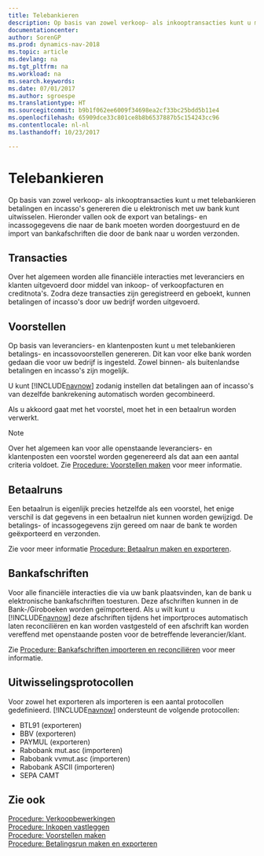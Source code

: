 ```yaml
---
title: Telebankieren
description: Op basis van zowel verkoop- als inkooptransacties kunt u met telebankieren betalingen en incasso's genereren die u elektronisch met uw bank kunt uitwisselen.
documentationcenter: 
author: SorenGP
ms.prod: dynamics-nav-2018
ms.topic: article
ms.devlang: na
ms.tgt_pltfrm: na
ms.workload: na
ms.search.keywords: 
ms.date: 07/01/2017
ms.author: sgroespe
ms.translationtype: HT
ms.sourcegitcommit: b9b1f062ee6009f34698ea2cf33bc25bdd5b11e4
ms.openlocfilehash: 65909dce33c801ce8b8b6537887b5c154243cc96
ms.contentlocale: nl-nl
ms.lasthandoff: 10/23/2017

---
```

# <a name="telebanking"></a>Telebankieren
Op basis van zowel verkoop- als inkooptransacties kunt u met telebankieren betalingen en incasso's genereren die u elektronisch met uw bank kunt uitwisselen. Hieronder vallen ook de export van betalings- en incassogegevens die naar de bank moeten worden doorgestuurd en de import van bankafschriften die door de bank naar u worden verzonden.  

## <a name="transactions"></a>Transacties  
Over het algemeen worden alle financiële interacties met leveranciers en klanten uitgevoerd door middel van inkoop- of verkoopfacturen en creditnota's. Zodra deze transacties zijn geregistreerd en geboekt, kunnen betalingen of incasso's door uw bedrijf worden uitgevoerd.  

## <a name="proposals"></a>Voorstellen  
Op basis van leveranciers- en klantenposten kunt u met telebankieren betalings- en incassovoorstellen genereren. Dit kan voor elke bank worden gedaan die voor uw bedrijf is ingesteld. Zowel binnen- als buitenlandse betalingen en incasso's zijn mogelijk.  

U kunt [!INCLUDE[navnow](../../includes/navnow_md.md)] zodanig instellen dat betalingen aan of incasso's van dezelfde bankrekening automatisch worden gecombineerd.  

Als u akkoord gaat met het voorstel, moet het in een betaalrun worden verwerkt.  

> [!NOTE]  
>  Over het algemeen kan voor alle openstaande leveranciers- en klantenposten een voorstel worden gegenereerd als dat aan een aantal criteria voldoet. Zie [Procedure: Voorstellen maken](how-to-create-proposals.md) voor meer informatie.  

## <a name="payment-histories"></a>Betaalruns  
Een betaalrun is eigenlijk precies hetzelfde als een voorstel, het enige verschil is dat gegevens in een betaalrun niet kunnen worden gewijzigd. De betalings- of incassogegevens zijn gereed om naar de bank te worden geëxporteerd en verzonden.  

 Zie voor meer informatie [Procedure: Betaalrun maken en exporteren](how-to-create-and-export-payment-history.md).  

## <a name="bank-statements"></a>Bankafschriften  
 Voor alle financiële interacties die via uw bank plaatsvinden, kan de bank u elektronische bankafschriften toesturen. Deze afschriften kunnen in de Bank-/Giroboeken worden geïmporteerd. Als u wilt kunt u [!INCLUDE[navnow](../../includes/navnow_md.md)] deze afschriften tijdens het importproces automatisch laten reconciliëren en kan worden vastgesteld of een afschrift kan worden vereffend met openstaande posten voor de betreffende leverancier/klant.  

 Zie [Procedure: Bankafschriften importeren en reconciliëren](how-to-import-and-reconcile-bank-statements.md) voor meer informatie.  

## <a name="exchange-protocols"></a>Uitwisselingsprotocollen  
 Voor zowel het exporteren als importeren is een aantal protocollen gedefinieerd. [!INCLUDE[navnow](../../includes/navnow_md.md)] ondersteunt de volgende protocollen:  

- BTL91 (exporteren)  
- BBV (exporteren)  
- PAYMUL (exporteren)  
- Rabobank mut.asc (importeren)  
- Rabobank vvmut.asc (importeren)  
- Rabobank ASCII (importeren)  
- SEPA CAMT  

## <a name="see-also"></a>Zie ook  
 [Procedure: Verkoopbewerkingen](../../sales-how-invoice-sales.md)   
 [Procedure: Inkopen vastleggen](../../purchasing-how-record-purchases.md)   
 [Procedure: Voorstellen maken](how-to-create-proposals.md)   
 [Procedure: Betalingsrun maken en exporteren](how-to-create-and-export-payment-history.md)

